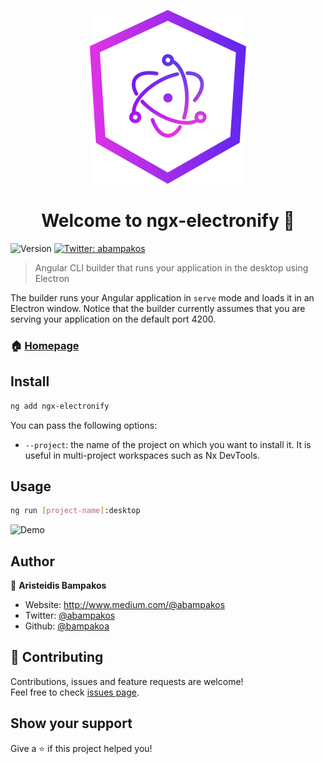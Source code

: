 <p align="center">
  <img src="https://github.com/bampakoa/ngx-electronify/blob/master/logo.png?raw=true" alt="Ngx-electronify" />
</p>

<h1 align="center">Welcome to ngx-electronify 👋</h1>
<p>
  <img alt="Version" src="https://img.shields.io/badge/version-1.1.6-blue.svg?cacheSeconds=2592000" />
  <a href="https://twitter.com/abampakos" target="_blank">
    <img alt="Twitter: abampakos" src="https://img.shields.io/twitter/follow/abampakos.svg?style=social" />
  </a>
</p>

> Angular CLI builder that runs your application in the desktop using Electron

The builder runs your Angular application in `serve` mode and loads it in an Electron window. Notice that the builder currently assumes that you are serving your application on the default port 4200.

### 🏠 [Homepage](https://github.com/bampakoa/ngx-electronify)

## Install

```sh
ng add ngx-electronify
```

You can pass the following options:

- `--project`: the name of the project on which you want to install it. It is useful in multi-project workspaces such as Nx DevTools.

## Usage

```sh
ng run [project-name]:desktop
```

 <img src="https://github.com/bampakoa/ngx-electronify/blob/master/demo.gif?raw=true" alt="Demo" />

## Author

👤 **Aristeidis Bampakos**

- Website: http://www.medium.com/@abampakos
- Twitter: [@abampakos](https://twitter.com/abampakos)
- Github: [@bampakoa](https://github.com/bampakoa)

## 🤝 Contributing

Contributions, issues and feature requests are welcome!<br />Feel free to check [issues page](https://github.com/bampakoa/ngx-electronify/issues).

## Show your support

Give a ⭐️ if this project helped you!
